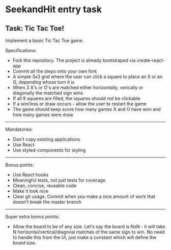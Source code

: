 # SeekandHit entry task

## Task: Tic Tac Toe!

Implement a basic Tic Tac Toe game.

Specifications:

- Fork this repository. The project is already bootstraped via create-react-app
- Commit all the steps onto your own fork
- A simple 3x3 grid where the user can click a square to place an X or an O, depending whose turn it is
- When 3 X's or O's are matched either horizontally, verically or diagonally the matched sign wins
- If all 9 squares are filled, the squares should not be clickable
- If a win/loss or draw occurs - allow the user to restart the game
- The game should keep score how many games X and O have won and how many games were draw

---

Mandatories:

- Don't copy existing applications
- Use React
- Use styled-components for styling

---

Bonus points:

- Use React hooks
- Meaningful tests, not just tests for coverage
- Clean, concise, reusable code
- Make it look nice
- Clear git usage. Commit when you make a nice amount of work that doesn't break the master branch

---

Super extra bonus points:

- Allow the board to be of any size. Let's say the board is NxN - it will take N horizontal/vertical/diagonal matches of the same sign to win. No need to handle this from the UI, just make a constant which will define the board size.
